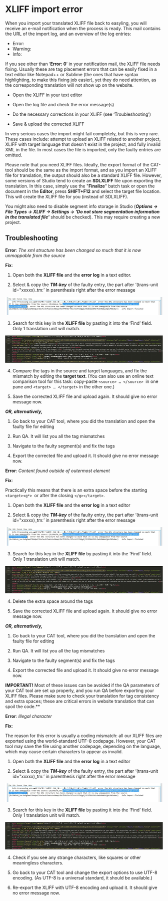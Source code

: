 # XLIFF import error
  
When you import your translated XLIFF file back to easyling, you will receive an e-mail notification when the process is ready. This mail contains the URL of the import log, and an overview of the log entries:

- Error:
- Warning:
- Info:
  
If you see other than ‘**Error: 0**’ in your notification mail, the XLIFF file needs fixing. Usually these are tag placement errors that can be easily fixed in a text editor like Notepad++ or Sublime (the ones that have syntax highlighting, to make this fixing job easier), yet they do need attention, as the corresponding translation will not show up on the website.

- Open the XLIFF in your text editor

- Open the log file and check the error message(s)

- Do the necessary corrections in your XLIFF (see ‘Troubleshooting’)

- Save & upload the corrected XLIFF
  
In very serious cases the import might fail completely, but this is very rare. These cases include: attempt to upload an XLIFF related to another project, XLIFF with target language that doesn't exist in the project, and fully invalid XML in the file. In most cases the file is imported, only the faulty entries are omitted.
  
Please note that you need XLIFF files. Ideally, the export format of the CAT-tool should be the same as the import format, and as you import an XLIFF file for translation, the output should also be a standard XLIFF file. However, some versions of Studio tend to create an **SDLXLIFF** file upon exporting the translation. In this case, simply use the "**Finalize**" batch task or open the document in the **Editor**, press **SHIFT+F12** and select the target file location. This will create the XLIFF file for you (instead of SDLXLIFF).

You might also need to disable segment info storage in Studio (***Options -> File Types -> XLIFF -> Settings -> 'Do not store segmentation information in the translated file'*** should be checked). This may require creating a new project.

## Troubleshooting

**Error**: *The xml structure has been changed so much that it is now unmappable from the source*
  
**Fix**:

1. Open both the **XLIFF file** and the **error log** in a text editor.

2. Select & copy the ***TM-key*** of the faulty entry, the part after ‘(trans-unit id="xxxxx)_tm:’ in parenthesis right after the error message

![Select TM-key](/img/select-ID.png)

3. Search for this key in the **XLIFF file** by pasting it into the ‘Find’ field. Only 1 translation unit will match.
  
![Find TM-key](/img/find-ID.png)

4. Compare the tags in the source and target languages, and fix the mismatch by editing the **target text**. (You can also use an online text comparison tool for this task: copy-paste `<source> … </source> `in one pane and `<target> … </target>` in the other one.)

5. Save the corrected XLIFF file and upload again. It should give no error message now.

***OR, alternatively,***

1. Go back to your CAT tool, where you did the translation and open the faulty file for editing
   
2. Run QA. It will list you all the tag mismatches

3. Navigate to the faulty segment(s) and fix the tags

4. Export the corrected file and upload it. It should give no error message now.

**Error**: *Content found outside of outermost element*

**Fix**:

Practically this means that there is an extra space before the starting `<target><g*> `or after the closing `</g></target>`.

1. Open both the **XLIFF file** and the **error log** in a text editor

2. Select & copy the ***TM-key*** of the faulty entry, the part after ‘(trans-unit id="xxxxx)_tm:’ in parenthesis right after the error message

![Select TM-key](/img/select-ID.png)

3. Search for this key in the **XLIFF file** by pasting it into the ‘Find’ field. Only 1 translation unit will match.

![Find TM-key](/img/find-ID.png)

4. Delete the extra space around the tags

5. Save the corrected XLIFF file and upload again. It should give no error message now.

***OR, alternatively,***

1. Go back to your CAT tool, where you did the translation and open the faulty file for editing

2. Run QA. It will list you all the tag mismatches

3. Navigate to the faulty segment(s) and fix the tags

4. Export the corrected file and upload it. It should give no error message now.


**IMPORTANT!** Most of these issues can be avoided if the QA parameters of your CAT tool are set up properly, and you run QA before exporting your XLIFF files. Please make sure to check your translation for tag consistency and extra spaces; these are critical errors in website translation that can spoil the code.**

**Error**: *Illegal character*

**Fix**:

The reason for this error is usually a coding mismatch: all our XLIFF files are exported using the world-standard UTF-8 codepage. However, your CAT tool may save the file using another codepage, depending on the language, which may cause certain characters to appear as invalid.

1. Open both the **XLIFF file** and the **error log** in a text editor

2. Select & copy the ***TM-key*** of the faulty entry, the part after ‘(trans-unit id="xxxxx)_tm:’ in parenthesis right after the error message

![Select TM-key](/img/select-ID.png)

3. Search for this key in the **XLIFF file** by pasting it into the ‘Find’ field. Only 1 translation unit will match.

![Find TM-key](/img/find-ID.png)

4. Check if you see any strange characters, like squares or other meaningless characters.

5. Go back to your CAT tool and change the export options to use UTF-8 encoding. (As UTF-8 is a universal standard, it should be available.)

6. Re-export the XLIFF with UTF-8 encoding and upload it. It should give no error message now. 
